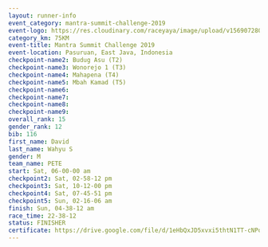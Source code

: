 ```yaml
---
layout: runner-info 
event_category: mantra-summit-challenge-2019 
event-logo: https://res.cloudinary.com/raceyaya/image/upload/v1569072809/logo/mantra-image_segrbx.jpg
category_km: 75KM 
event-title: Mantra Summit Challenge 2019 
event-location: Pasuruan, East Java, Indonesia 
checkpoint-name2: Budug Asu (T2) 
checkpoint-name3: Wonorejo 1 (T3) 
checkpoint-name4: Mahapena (T4) 
checkpoint-name5: Mbah Kamad (T5) 
checkpoint-name6: 
checkpoint-name7: 
checkpoint-name8: 
checkpoint-name9: 
overall_rank: 15
gender_rank: 12
bib: 116
first_name: David
last_name: Wahyu S
gender: M
team_name: PETE
start: Sat, 06-00-00 am
checkpoint2: Sat, 02-58-12 pm
checkpoint3: Sat, 10-12-00 pm
checkpoint4: Sat, 07-45-51 pm
checkpoint5: Sun, 02-16-06 am
finish: Sun, 04-38-12 am
race_time: 22-38-12
status: FINISHER
certificate: https://drive.google.com/file/d/1eHbQxJD5xvxi5thtN1TT-cNPqPpeWAHi/view?usp=sharing
---
```

